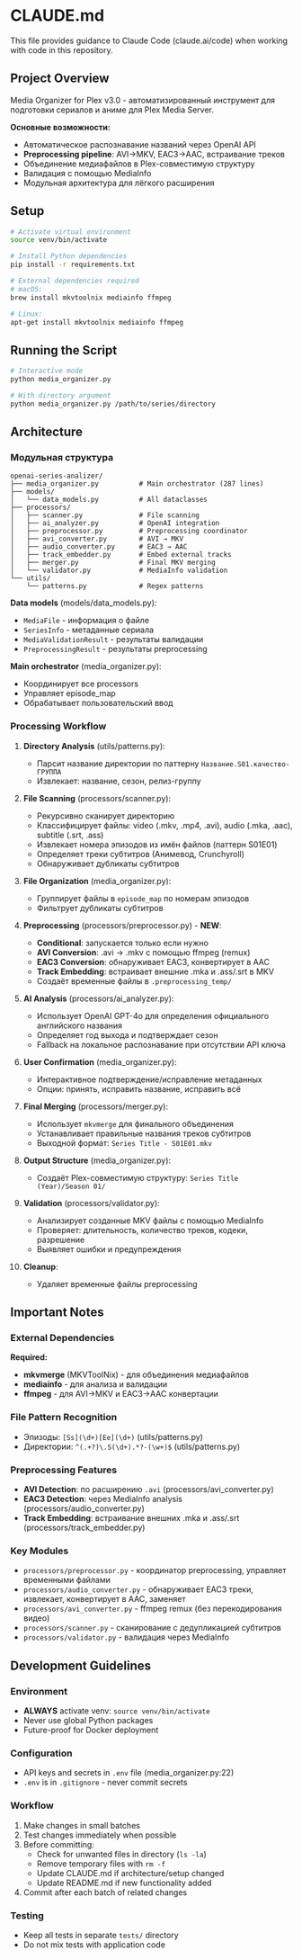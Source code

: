 # CLAUDE.md

This file provides guidance to Claude Code (claude.ai/code) when working with code in this repository.

## Project Overview

Media Organizer for Plex v3.0 - автоматизированный инструмент для подготовки сериалов и аниме для Plex Media Server.

**Основные возможности:**
- Автоматическое распознавание названий через OpenAI API
- **Preprocessing pipeline**: AVI→MKV, EAC3→AAC, встраивание треков
- Объединение медиафайлов в Plex-совместимую структуру
- Валидация с помощью MediaInfo
- Модульная архитектура для лёгкого расширения

## Setup

```bash
# Activate virtual environment
source venv/bin/activate

# Install Python dependencies
pip install -r requirements.txt

# External dependencies required
# macOS:
brew install mkvtoolnix mediainfo ffmpeg

# Linux:
apt-get install mkvtoolnix mediainfo ffmpeg
```

## Running the Script

```bash
# Interactive mode
python media_organizer.py

# With directory argument
python media_organizer.py /path/to/series/directory
```

## Architecture

### Модульная структура

```
openai-series-analizer/
├── media_organizer.py          # Main orchestrator (287 lines)
├── models/
│   └── data_models.py          # All dataclasses
├── processors/
│   ├── scanner.py              # File scanning
│   ├── ai_analyzer.py          # OpenAI integration
│   ├── preprocessor.py         # Preprocessing coordinator
│   ├── avi_converter.py        # AVI → MKV
│   ├── audio_converter.py      # EAC3 → AAC
│   ├── track_embedder.py       # Embed external tracks
│   ├── merger.py               # Final MKV merging
│   └── validator.py            # MediaInfo validation
└── utils/
    └── patterns.py             # Regex patterns
```

**Data models** (models/data_models.py):
- `MediaFile` - информация о файле
- `SeriesInfo` - метаданные сериала
- `MediaValidationResult` - результаты валидации
- `PreprocessingResult` - результаты preprocessing

**Main orchestrator** (media_organizer.py):
- Координирует все processors
- Управляет episode_map
- Обрабатывает пользовательский ввод

### Processing Workflow

1. **Directory Analysis** (utils/patterns.py):
   - Парсит название директории по паттерну `Название.S01.качество-ГРУППА`
   - Извлекает: название, сезон, релиз-группу

2. **File Scanning** (processors/scanner.py):
   - Рекурсивно сканирует директорию
   - Классифицирует файлы: video (.mkv, .mp4, .avi), audio (.mka, .aac), subtitle (.srt, .ass)
   - Извлекает номера эпизодов из имён файлов (паттерн S01E01)
   - Определяет треки субтитров (Анимевод, Crunchyroll)
   - Обнаруживает дубликаты субтитров

3. **File Organization** (media_organizer.py):
   - Группирует файлы в `episode_map` по номерам эпизодов
   - Фильтрует дубликаты субтитров

4. **Preprocessing** (processors/preprocessor.py) - **NEW**:
   - **Conditional**: запускается только если нужно
   - **AVI Conversion**: .avi → .mkv с помощью ffmpeg (remux)
   - **EAC3 Conversion**: обнаруживает EAC3, конвертирует в AAC
   - **Track Embedding**: встраивает внешние .mka и .ass/.srt в MKV
   - Создаёт временные файлы в `.preprocessing_temp/`

5. **AI Analysis** (processors/ai_analyzer.py):
   - Использует OpenAI GPT-4o для определения официального английского названия
   - Определяет год выхода и подтверждает сезон
   - Fallback на локальное распознавание при отсутствии API ключа

6. **User Confirmation** (media_organizer.py):
   - Интерактивное подтверждение/исправление метаданных
   - Опции: принять, исправить название, исправить всё

7. **Final Merging** (processors/merger.py):
   - Использует `mkvmerge` для финального объединения
   - Устанавливает правильные названия треков субтитров
   - Выходной формат: `Series Title - S01E01.mkv`

8. **Output Structure** (media_organizer.py):
   - Создаёт Plex-совместимую структуру: `Series Title (Year)/Season 01/`

9. **Validation** (processors/validator.py):
   - Анализирует созданные MKV файлы с помощью MediaInfo
   - Проверяет: длительность, количество треков, кодеки, разрешение
   - Выявляет ошибки и предупреждения

10. **Cleanup**:
    - Удаляет временные файлы preprocessing

## Important Notes

### External Dependencies

**Required:**
- **mkvmerge** (MKVToolNix) - для объединения медиафайлов
- **mediainfo** - для анализа и валидации
- **ffmpeg** - для AVI→MKV и EAC3→AAC конвертации

### File Pattern Recognition
- Эпизоды: `[Ss](\d+)[Ee](\d+)` (utils/patterns.py)
- Директории: `^(.+?)\.S(\d+).*?-(\w+)$` (utils/patterns.py)

### Preprocessing Features
- **AVI Detection**: по расширению `.avi` (processors/avi_converter.py)
- **EAC3 Detection**: через MediaInfo analysis (processors/audio_converter.py)
- **Track Embedding**: встраивание внешних .mka и .ass/.srt (processors/track_embedder.py)

### Key Modules
- `processors/preprocessor.py` - координатор preprocessing, управляет временными файлами
- `processors/audio_converter.py` - обнаруживает EAC3 треки, извлекает, конвертирует в AAC, заменяет
- `processors/avi_converter.py` - ffmpeg remux (без перекодирования видео)
- `processors/scanner.py` - сканирование с дедупликацией субтитров
- `processors/validator.py` - валидация через MediaInfo

## Development Guidelines

### Environment
- **ALWAYS** activate venv: `source venv/bin/activate`
- Never use global Python packages
- Future-proof for Docker deployment

### Configuration
- API keys and secrets in `.env` file (media_organizer.py:22)
- `.env` is in `.gitignore` - never commit secrets

### Workflow
1. Make changes in small batches
2. Test changes immediately when possible
3. Before committing:
   - Check for unwanted files in directory (`ls -la`)
   - Remove temporary files with `rm -f`
   - Update CLAUDE.md if architecture/setup changed
   - Update README.md if new functionality added
4. Commit after each batch of related changes

### Testing
- Keep all tests in separate `tests/` directory
- Do not mix tests with application code